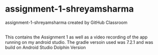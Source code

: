 # assignment-1-shreyamsharma
assignment-1-shreyamsharma created by GitHub Classroom

<br>
This contains the Assignment 1 as well as a video recording of the app running on my android studio. The gradle versoin used was 7.2.1 and was build on Android Studio Dolphin Version 
